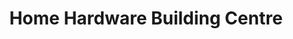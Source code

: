 ---
title: "Home Hardware Building Centre"
url: /barrie/home-hardware-building-centre/
shop: doityourself
---